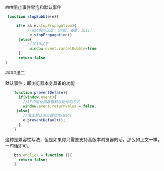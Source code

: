 ###阻止事件冒泡和默认事件

```js
 function stopBubble(e){

     if(e && e.stopPropagation){
          //w3c的方法是：（火狐、谷歌、IE11）
           e.stopPropagation()
      }else{
          //IE10以下
           window.event.cancelBubble=true
      }
      return false
}
```




####法二

默认事件：即浏览器本身具备的功能

```js
    function preventDefa(e){ 
      if(window.event){ 
        //IE中阻止函数器默认动作的方式  
        window.event.returnValue = false;  
     }else{ 
        //阻止默认浏览器动作(W3C)  
        e.preventDefault(); 
      }  
    } 

```
这种是兼容性写法，但是如果你只需要支持高版本浏览器的话，那么如上文一样，一句话即可。

```js
    btn.onclick = function (){ 
      return false; 
    }
```